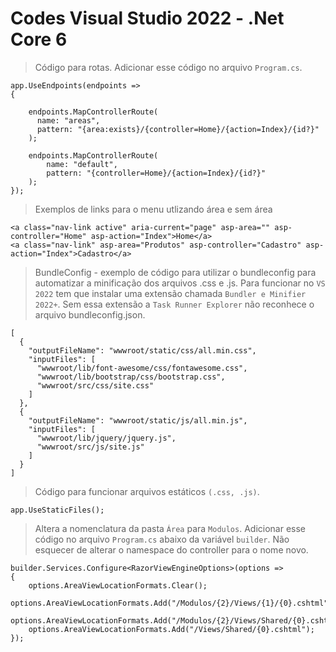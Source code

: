 # Codes Visual Studio 2022 - .Net Core 6

> Código para rotas. Adicionar esse código no arquivo `Program.cs`.
```
app.UseEndpoints(endpoints =>
{

    endpoints.MapControllerRoute(
      name: "areas",
      pattern: "{area:exists}/{controller=Home}/{action=Index}/{id?}"
    );

    endpoints.MapControllerRoute(
        name: "default",
        pattern: "{controller=Home}/{action=Index}/{id?}"
    );
});
```
> Exemplos de links para o menu utlizando área e sem área

```
<a class="nav-link active" aria-current="page" asp-area="" asp-controller="Home" asp-action="Index">Home</a>
<a class="nav-link" asp-area="Produtos" asp-controller="Cadastro" asp-action="Index">Cadastro</a>
```

> BundleConfig - exemplo de código para utilizar o bundleconfig para automatizar a minificação dos arquivos .css e .js. Para funcionar no `VS 2022` tem que instalar uma extensão chamada `Bundler e Minifier 2022+`. Sem essa extensão a `Task Runner Explorer` não reconhece o arquivo bundleconfig.json.
```
[
  {
    "outputFileName": "wwwroot/static/css/all.min.css",
    "inputFiles": [
      "wwwroot/lib/font-awesome/css/fontawesome.css",
      "wwwroot/lib/bootstrap/css/bootstrap.css",
      "wwwroot/src/css/site.css"
    ]
  },
  {
    "outputFileName": "wwwroot/static/js/all.min.js",
    "inputFiles": [
      "wwwroot/lib/jquery/jquery.js",
      "wwwroot/src/js/site.js"
    ]
  }
]
```

> Código para funcionar arquivos estáticos `(.css, .js)`.

```
app.UseStaticFiles();
```

> Altera a nomenclatura da pasta `Área` para `Modulos`. Adicionar esse código no arquivo `Program.cs` abaixo da variável `builder`. Não esquecer de alterar o namespace do controller para o nome novo.

```
builder.Services.Configure<RazorViewEngineOptions>(options =>
{
    options.AreaViewLocationFormats.Clear();
    options.AreaViewLocationFormats.Add("/Modulos/{2}/Views/{1}/{0}.cshtml");
    options.AreaViewLocationFormats.Add("/Modulos/{2}/Views/Shared/{0}.cshtml");
    options.AreaViewLocationFormats.Add("/Views/Shared/{0}.cshtml");
});
```
